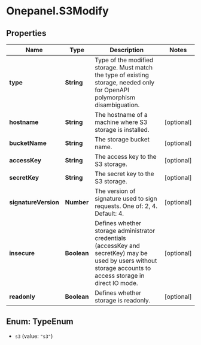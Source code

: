 # Onepanel.S3Modify

## Properties
Name | Type | Description | Notes
------------ | ------------- | ------------- | -------------
**type** | **String** | Type of the modified storage. Must match the type of existing storage, needed only for OpenAPI polymorphism disambiguation. | 
**hostname** | **String** | The hostname of a machine where S3 storage is installed. | [optional] 
**bucketName** | **String** | The storage bucket name. | [optional] 
**accessKey** | **String** | The access key to the S3 storage. | [optional] 
**secretKey** | **String** | The secret key to the S3 storage. | [optional] 
**signatureVersion** | **Number** | The version of signature used to sign requests. One of: 2, 4. Default: 4.  | [optional] 
**insecure** | **Boolean** | Defines whether storage administrator credentials (accessKey and secretKey) may be used by users without storage accounts to access storage in direct IO mode.  | [optional] 
**readonly** | **Boolean** | Defines whether storage is readonly. | [optional] 


<a name="TypeEnum"></a>
## Enum: TypeEnum


* `s3` (value: `"s3"`)




